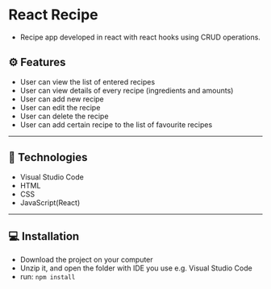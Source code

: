 # React Recipe

- Recipe app developed in react with react hooks using CRUD operations.

## ⚙️ Features

- User can view the list of entered recipes
- User can view details of every recipe (ingredients and amounts)
- User can add new recipe
- User can edit the recipe
- User can delete the recipe
- User can add certain recipe to the list of favourite recipes

---

## 📱 Technologies

- Visual Studio Code
- HTML
- CSS
- JavaScript(React)

---

## 💻 Installation

- Download the project on your computer
- Unzip it, and open the folder with IDE you use e.g. Visual Studio Code
- run: `npm install` 


